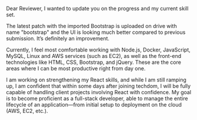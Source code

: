 Dear Reviewer,
I wanted to update you on the progress and my current skill set.

The latest patch with the imported Bootstrap is uploaded on drive with name "bootstrap" and the UI is looking much better compared to previous submission. It’s definitely an improvement.

Currently, I feel most comfortable working with Node.js, Docker, JavaScript, MySQL, Linux and AWS services (such as EC2), as well as the front-end technologies like HTML, CSS, Bootstrap, and jQuery. These are the core areas where I can be most productive right from day one.

I am working on strengthening my React skills, and while I am still ramping up, I am confident that within some days after joining techdom, I will be fully capable of handling client projects involving React with confidence. My goal is to become proficient as a full-stack developer, able to manage the entire lifecycle of an application—from initial setup to deployment on the cloud (AWS, EC2, etc.).